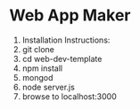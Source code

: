 # Web App Maker

1. Installation Instructions:
1. git clone 
1. cd web-dev-template
1. npm install
1. mongod
1. node server.js
1. browse to localhost:3000
